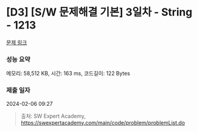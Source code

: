 # [D3] [S/W 문제해결 기본] 3일차 - String - 1213 

[문제 링크](https://swexpertacademy.com/main/code/problem/problemDetail.do?contestProbId=AV14P0c6AAUCFAYi) 

### 성능 요약

메모리: 58,512 KB, 시간: 163 ms, 코드길이: 122 Bytes

### 제출 일자

2024-02-06 09:27



> 출처: SW Expert Academy, https://swexpertacademy.com/main/code/problem/problemList.do